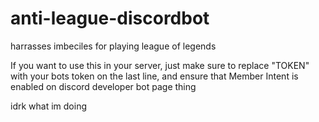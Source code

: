 # anti-league-discordbot
harrasses imbeciles for playing league of legends

If you want to use this in your server, just make sure to replace 
"TOKEN" with your bots token on the last line, and ensure that
Member Intent is enabled on discord developer bot page thing

idrk what im doing
